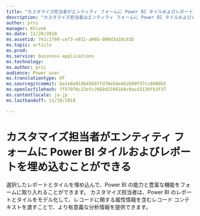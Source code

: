 ```yaml
---
title: "カスタマイズ担当者がエンティティ フォームに Power BI タイルおよびレポートを埋め込むことができる"
description: "カスタマイズ担当者はエンティティ フォームに Power BI タイルおよびレポートを埋め込めるようになりました"
author: prsi
manager: KVivek
ms.date: 11/20/2018
ms.assetid: 741c1f60-ce73-e811-a96b-000d3a18c83b
ms.topic: article
ms.prod: 
ms.service: business-applications
ms.technology: 
ms.author: prsi
audience: Power user
ms.translationtype: HT
ms.sourcegitcommit: ba1e0a919b45697fd78e54e462b89f37cc8880b5
ms.openlocfilehash: ff57076c23efc2668d1596166c9acd3136fb3f37
ms.contentlocale: ja-jp
ms.lasthandoff: 11/30/2018

---
```

# <a name="customizers-can-embed-power-bi-tiles-and-reports-in-entity-forms"></a>カスタマイズ担当者がエンティティ フォームに Power BI タイルおよびレポートを埋め込むことができる




選択したレポートとタイルを埋め込んで、Power BI の能力と豊富な機能をフォームに取り入れることができます。 カスタマイズ担当者は、Power BI のレポートとタイルをモデル化して、レコードに関する属性情報を含むレコード コンテキストを渡すことで、より有意義な分析情報を提供できます。
